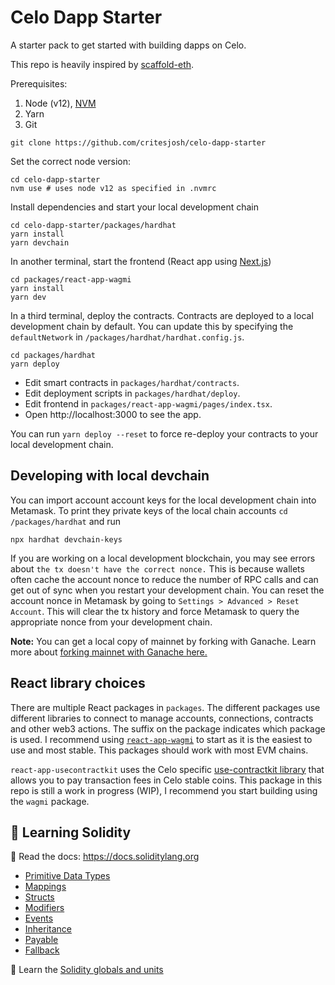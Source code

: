 # Celo Dapp Starter

A starter pack to get started with building dapps on Celo.

This repo is heavily inspired by [scaffold-eth](https://github.com/scaffold-eth/scaffold-eth).

Prerequisites:

1. Node (v12), [NVM](https://github.com/nvm-sh/nvm)
2. Yarn
3. Git

```shell
git clone https://github.com/critesjosh/celo-dapp-starter
```

Set the correct node version:

```shell
cd celo-dapp-starter
nvm use # uses node v12 as specified in .nvmrc
```

Install dependencies and start your local development chain

```shell
cd celo-dapp-starter/packages/hardhat
yarn install
yarn devchain
```

In another terminal, start the frontend (React app using [Next.js](https://nextjs.org/))

```shell
cd packages/react-app-wagmi
yarn install
yarn dev
```

In a third terminal, deploy the contracts. Contracts are deployed to a local development chain by default. You can update this by specifying the `defaultNetwork` in `/packages/hardhat/hardhat.config.js`.

```shell
cd packages/hardhat
yarn deploy
```

- Edit smart contracts in `packages/hardhat/contracts`.
- Edit deployment scripts in `packages/hardhat/deploy`.
- Edit frontend in `packages/react-app-wagmi/pages/index.tsx`.
- Open http://localhost:3000 to see the app.

You can run `yarn deploy --reset` to force re-deploy your contracts to your local development chain.

## Developing with local devchain

You can import account account keys for the local development chain into Metamask. To print they private keys of the local chain accounts `cd /packages/hardhat` and run

```shell
npx hardhat devchain-keys
```

If you are working on a local development blockchain, you may see errors about `the tx doesn't have the correct nonce.` This is because wallets often cache the account nonce to reduce the number of RPC calls and can get out of sync when you restart your development chain. You can reset the account nonce in Metamask by going to `Settings > Advanced > Reset Account`. This will clear the tx history and force Metamask to query the appropriate nonce from your development chain.

**Note:** You can get a local copy of mainnet by forking with Ganache. Learn more about [forking mainnet with Ganache here.](https://trufflesuite.com/blog/introducing-ganache-7/index.html#1-zero-config-mainnet-forking)

## React library choices

There are multiple React packages in `packages`. The different packages use different libraries to connect to manage accounts, connections, contracts and other web3 actions. The suffix on the package indicates which package is used. I recommend using [`react-app-wagmi`](https://wagmi-xyz.vercel.app/) to start as it is the easiest to use and most stable. This packages should work with most EVM chains.

`react-app-usecontractkit` uses the Celo specific [use-contractkit library](https://use-contractkit-c-labs.vercel.app/) that allows you to pay transaction fees in Celo stable coins. This package in this repo is still a work in progress (WIP), I recommend you start building using the `wagmi` package.

## 🔭 Learning Solidity

📕 Read the docs: https://docs.soliditylang.org

- [Primitive Data Types](https://solidity-by-example.org/primitives/)
- [Mappings](https://solidity-by-example.org/mapping/)
- [Structs](https://solidity-by-example.org/structs/)
- [Modifiers](https://solidity-by-example.org/function-modifier/)
- [Events](https://solidity-by-example.org/events/)
- [Inheritance](https://solidity-by-example.org/inheritance/)
- [Payable](https://solidity-by-example.org/payable/)
- [Fallback](https://solidity-by-example.org/fallback/)

📧 Learn the [Solidity globals and units](https://solidity.readthedocs.io/en/v0.6.6/units-and-global-variables.html)